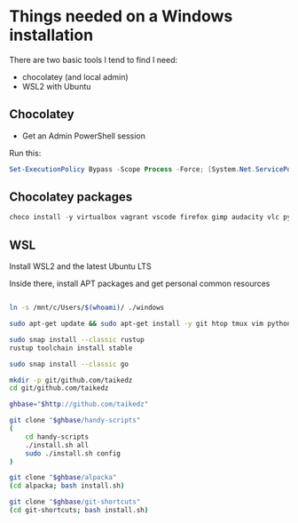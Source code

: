 # Things needed on a Windows installation

There are two basic tools I tend to find I need:

* chocolatey (and local admin)
* WSL2 with Ubuntu

## Chocolatey

* Get an Admin PowerShell session

Run this:

```ps1
Set-ExecutionPolicy Bypass -Scope Process -Force; [System.Net.ServicePointManager]::SecurityProtocol = [System.Net.ServicePointManager]::SecurityProtocol -bor 3072; iex ((New-Object System.Net.WebClient).DownloadString('https://community.chocolatey.org/install.ps1'))
```

## Chocolatey packages

```ps1
choco install -y virtualbox vagrant vscode firefox gimp audacity vlc python3 git
```

## WSL

Install WSL2 and the latest Ubuntu LTS

Inside there, install APT packages and get personal common resources

```sh

ln -s /mnt/c/Users/$(whoami)/ ./windows

sudo apt-get update && sudo apt-get install -y git htop tmux vim python3 python3-pip python3-virtualenv podman

sudo snap install --classic rustup
rustup toolchain install stable

sudo snap install --classic go

mkdir -p git/github.com/taikedz
cd git/github.com/taikedz

ghbase="$http://github.com/taikedz"

git clone "$ghbase/handy-scripts"
(
    cd handy-scripts
    ./install.sh all
    sudo ./install.sh config
)

git clone "$ghbase/alpacka"
(cd alpacka; bash install.sh)

git clone "$ghbase/git-shortcuts"
(cd git-shortcuts; bash install.sh)
```
